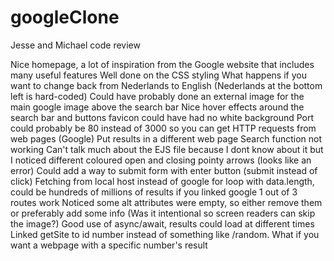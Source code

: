 # googleClone

Jesse and Michael code review

Nice homepage, a lot of inspiration from the Google website that includes 
	many useful features
Well done on the CSS styling
What happens if you want to change back from Nederlands to English (Nederlands at the 
	bottom left is hard-coded)
Could have probably done an external image for the main google image above the search bar
Nice hover effects around the search bar and buttons
favicon could have had no white background
Port could probably be 80 instead of 3000 so you can get HTTP requests from web pages (Google)
Put results in a different web page
Search function not working
Can't talk much about the EJS file because I dont know about it but I noticed 
different coloured open and closing pointy arrows (looks like an error)
Could add a way to submit form with enter button (submit instead of click)
Fetching from local host instead of google
for loop with data.length, could be hundreds of millions of results if you linked google
1 out of 3 routes work
Noticed some alt attributes were empty, so either remove them or preferably add some info
(Was it intentional so screen readers can skip the image?)
Good use of async/await, results could load at different times
Linked getSite to id number instead of something like /random. What if you want a 
	webpage with a specific number's result
